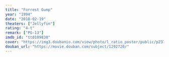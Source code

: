 ```yaml
---
title: "Forrest Gump"
year: "1994"
date: "2018-02-19"
theaters: ["Jellyfin"]
rating: "4-t"
remark: ["PG-13"]
imdb_id: "tt0109830"
cover: "https://img3.doubanio.com/view/photo/l_ratio_poster/public/p2372307693.jpg"
douban_url: "https://movie.douban.com/subject/1292720/"
---
```

